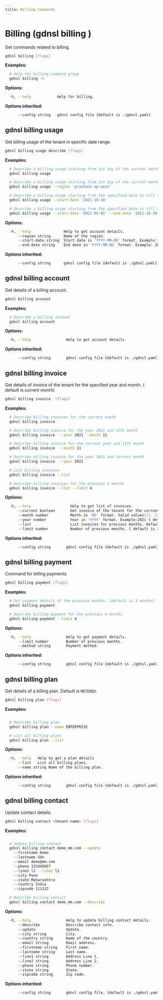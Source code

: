 ```yaml
---
title: Billing Commands
---
```


# Billing (gdnsl billing )

Get commands related to billing.

```bash
gdnsl billing [flags]
```

**Examples:**

```bash
  # Help for billing command group
  gdnsl billing -h
```

**Options:**

```bash
  -h, --help            Help for billing.
```

**Options inherited:**

```bash
      --config string   gdnsl config file (default is ./gdnsl.yaml)
```

## gdnsl billing usage

Get billing usage of the tenant in specific date range.

```bash
gdnsl billing usage describe [flags]
```

**Examples:**

```bash
  # Describe a billing usage starting from 1st day of the current month to till date
  gdnsl billing usage

  # Describe a billing usage starting from 1st day of the current month to till date for the specified region
  gdnsl billing usage --region 'prashant-ap-west'

  # Describe a billing usage starting from the specified date to till date
  gdnsl billing usage --start-date '2021-10-10'

  # Describe a billing usage starting from the specified date to till the specified date
  gdnsl billing usage --start-date '2021-05-01' --end-date '2021-10-30'
```

**Options:**

```bash
  -h, --help               Help to get account details.
      --region string      Name of the region.
      --start-date string  Start date in 'YYYY-MM-DD' format. Example: 2020-12-01. (default is 1st day of the current month)
      --end-date string    End date in 'YYYY-MM-DD' format. Example: 2020-12-31. (default is today's date)
```

**Options inherited:**

```bash
      --config string      gdnsl config file (default is ./gdnsl.yaml)
```

## gdnsl billing account

Get details of a billing account.

```bash
gdnsl billing account
```

**Examples:**

```bash
  # Describe a billing account
  gdnsl billing account
```

**Options:**

```bash
  -h, --help                Help to get account details
```

**Options inherited:**

```bash
      --config string       gdnsl config file (default is ./gdnsl.yaml)
```

## gdnsl billing invoice

Get details of invoice of the tenant for the specified year and month. ( default is current month)

```bash
gdnsl billing invoice  [flags]
```

**Examples:**

```bash
  # Describe billing invoices for the current month
  gdnsl billing invoice 

  # Describe billing invoice for the year 2021 and 11th month
  gdnsl billing invoice  --year 2021 --month 11

  # Describe billing invoice for the current year and 11th month
  gdnsl billing invoice  --month 11

  # Describe billing invoice for the year 2021 and current month
  gdnsl billing invoice  --year 2021

  # List billing invoices
  gdnsl billing invoice --list

  # Describe billing invoices for the previous 4 months
  gdnsl billing invoice --list --limit 4

```

**Options:**

```bash
  -h, --help                  Help to get list of invoices.
      --current boolean       Get invoice of the tenant for the current month. ( default is true)
      --month number          Month in 'DD' format. Valid values:[1..12] ( default is current month)
      --year number           Year in 'YYYY' format. Example:2021 ( default is current year)
      --list                  List invoices for previous months. Default: 3
      --limit number          Number of previous months. ( default is 3)
```

**Options inherited:**

```bash
      --config string       gdnsl config file (default is ./gdnsl.yaml)
```

## gdnsl billing payment

Command for billing payments.

```bash
gdnsl billing payment [flags]
```

**Examples:**

```bash
  # Get payment details of the previous months. (default is 3 months)
  gdnsl billing payment

  # Describe billing payment for the previous 4 months
  gdnsl billing payment --limit 4

```

**Options:**

```bash
  -h, --help                Help to get payment details.
      --limit number        Number of previous months.
      --method string       Payment method.
```

**Options inherited:**

```bash
      --config string       gdnsl config file (default is ./gdnsl.yaml)
```

## gdnsl billing plan

Get details of a billing plan. Default is `METERED`.

```bash
gdnsl billing plan [flags]
```

**Examples:**

```bash

  # Describe billing plan
  gdnsl billing plan --name ENTERPRISE

  # List all billing plans
  gdnsl billing plan --list
```

**Options:**

```bash
  -h, --help   Help to get a plan details
      --list   List all billing plans.
      --name string Name of the billing plan.
```

**Options inherited:**

```bash
      --config string       gdnsl config file (default is ./gdnsl.yaml)
```

## gdnsl billing contact

Update contact details.

```bash
gdnsl billing contact <tenant-name> [flags]
```

**Examples:**

```bash

  # Update billing contact
  gdnsl billing contact demo_mm.com --update 
    --firstname Demo 
    --lastname Gdn 
    --email demo@mm.com 
    --phone 123445657 
    --line1 l1 --line2 l2 
    --city Pune 
    --state Maharashtra 
    --country India 
    --zipcode 111222

  # Describe billing contact
  gdnsl billing contact demo_mm.com --describe 

```

**Options:**

```bash
  -h, --help                Help to update billing contact details.
      --describe            Describe contact info.
      --update              Update.
      --city string         City.
      --country string      Name of the country.
      --email string        Email address.
      --firstname string    First name.
      --lastname string     Last name.
      --line1 string        Address Line 1.
      --line2 string        Address Line 2.
      --phone string        Phone number.
      --state string        State.
      --zipcode string      Zip code.
```

**Options inherited:**

```bash
      --config string       gdnsl config file. (default is ./gdnsl.yaml)
```
